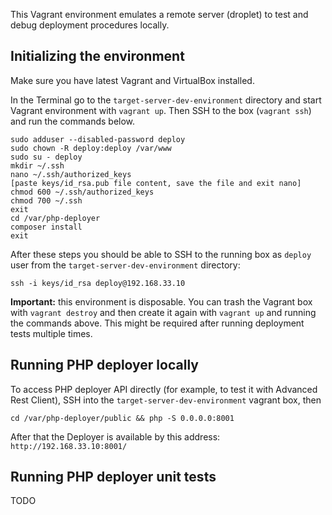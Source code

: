 This Vagrant environment emulates a remote server (droplet) to test and debug deployment procedures locally. 

## Initializing the environment

Make sure you have latest Vagrant and VirtualBox installed.

In the Terminal go to the `target-server-dev-environment` directory and start Vagrant environment with `vagrant up`. Then SSH to the box (`vagrant ssh`) and run the commands below.

```
sudo adduser --disabled-password deploy
sudo chown -R deploy:deploy /var/www
sudo su - deploy
mkdir ~/.ssh
nano ~/.ssh/authorized_keys
[paste keys/id_rsa.pub file content, save the file and exit nano]
chmod 600 ~/.ssh/authorized_keys
chmod 700 ~/.ssh
exit
cd /var/php-deployer
composer install
exit
```

After these steps you should be able to SSH to the running box as `deploy` user from the `target-server-dev-environment` directory: 

```
ssh -i keys/id_rsa deploy@192.168.33.10
```

**Important:** this environment is disposable. You can trash the Vagrant box with `vagrant destroy` and then create it again with `vagrant up` and running the commands above. This might be required after running deployment tests multiple times.

## Running PHP deployer locally

To access PHP deployer API directly (for example, to test it with Advanced Rest Client), SSH into the `target-server-dev-environment` vagrant box, then

```
cd /var/php-deployer/public && php -S 0.0.0.0:8001
```

After that the Deployer is available by this address: `http://192.168.33.10:8001/`

## Running PHP deployer unit tests

TODO